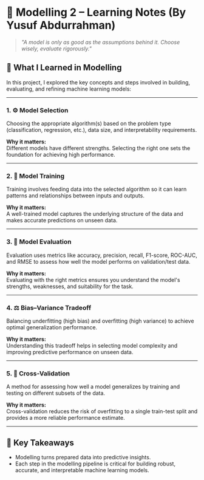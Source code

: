 # 🔢 Modelling 2 – Learning Notes (By Yusuf Abdurrahman)

> *"A model is only as good as the assumptions behind it. Choose wisely, evaluate rigorously."*

## 📘 What I Learned in Modelling

In this project, I explored the key concepts and steps involved in building, evaluating, and refining machine learning models:

---

### 1. ⚙️ Model Selection

Choosing the appropriate algorithm(s) based on the problem type (classification, regression, etc.), data size, and interpretability requirements.

**Why it matters:**  
Different models have different strengths. Selecting the right one sets the foundation for achieving high performance.

---

### 2. 📐 Model Training

Training involves feeding data into the selected algorithm so it can learn patterns and relationships between inputs and outputs.

**Why it matters:**  
A well-trained model captures the underlying structure of the data and makes accurate predictions on unseen data.

---

### 3. 🧪 Model Evaluation

Evaluation uses metrics like accuracy, precision, recall, F1-score, ROC-AUC, and RMSE to assess how well the model performs on validation/test data.

**Why it matters:**  
Evaluating with the right metrics ensures you understand the model's strengths, weaknesses, and suitability for the task.

---

### 4. ⚖️ Bias–Variance Tradeoff

Balancing underfitting (high bias) and overfitting (high variance) to achieve optimal generalization performance.

**Why it matters:**  
Understanding this tradeoff helps in selecting model complexity and improving predictive performance on unseen data.

---

### 5. 🔁 Cross-Validation

A method for assessing how well a model generalizes by training and testing on different subsets of the data.

**Why it matters:**  
Cross-validation reduces the risk of overfitting to a single train-test split and provides a more reliable performance estimate.

---

## 📌 Key Takeaways

- Modelling turns prepared data into predictive insights.
- Each step in the modelling pipeline is critical for building robust, accurate, and interpretable machine learning models.
